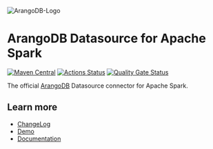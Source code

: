 ![ArangoDB-Logo](https://arangodb.com/wp-content/uploads/2023/09/ArangoDB-dark-logo-2022.png)

# ArangoDB Datasource for Apache Spark
[![Maven Central](https://maven-badges.herokuapp.com/maven-central/com.arangodb/arangodb-spark-datasource-3.5_2.12/badge.svg)](https://maven-badges.herokuapp.com/maven-central/com.arangodb/arangodb-spark-datasource-3.5_2.12)
[![Actions Status](https://github.com/arangodb/arangodb-spark-datasource/workflows/Java%20CI/badge.svg)](https://github.com/arangodb/arangodb-spark-datasource/actions)
[![Quality Gate Status](https://sonarcloud.io/api/project_badges/measure?project=arangodb_arangodb-spark-datasource&metric=alert_status)](https://sonarcloud.io/summary/new_code?id=arangodb_arangodb-spark-datasource)

The official [ArangoDB](https://www.arangodb.com/) Datasource connector for Apache Spark.

## Learn more
- [ChangeLog](ChangeLog.md)
- [Demo](./demo)
- [Documentation](https://www.arangodb.com/docs/stable/drivers/spark-connector-new.html)
